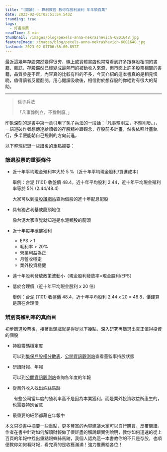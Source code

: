 ```yaml
---
title: "[閱讀] - 算利教官 教你存股利滾利 年年領百萬"
date: 2023-02-01T02:51:54.543Z
tranding: true
tags:
  - 好書推薦
readTime: 3 min
thumbnail: /images/blog/pexels-anna-nekrashevich-6801648.jpg
featureImage: /images/blog/pexels-anna-nekrashevich-6801648.jpg
lastmod: 2023-02-07T06:58:00.857Z
---
```

最近這幾年存股突然變得很夯，線上或實體書店也常常看到許多跟存股相關的書籍、雜誌，存股儼然已經變成最熱門的被動收入來源，但市面上許多股票相關的書籍，品質參差不齊，內容真的比較有料的不多，今天介紹的這本書真的是相見恨晚，值得讀者反覆翻閱，用心閱讀吸收後，相信對於想存股的你絕對有很大的幫助。

- - -

> 孫子兵法
>
> 「凡事豫則立，不豫則廢。」

印象深刻的是書中第一章引用了孫子兵法的一段話：「凡事豫則立，不豫則廢。」，一語道破作者想傳達給讀者的存股精神跟觀念，存股前多計畫，然後依照計畫執行，多半便能朝自己規劃的方向前進。

以下整理紀錄一些讀後的重點摘要：

### 篩選股票的重要條件

* 近十年平均現金殖利率大於 5 %（近十年平均現金股利/買進成本）

    舉例：台泥 (1101) 收盤價 48.4，近十年平均股利 2.44，近十年平均現金殖利率等於 5% (2.44/48.4)

    大家可以到[撿股讚網站](https://stock.wespai.com/tenrate)查詢個股的進十年配息配股
* 具有獨占利基或龍頭地位

    像台泥大家直覺就知道是水泥類股的龍頭
* 近十年每年穩健獲利

  * EPS > 1
  * 毛利率 > 20%
  * 營業利益為正
  * 月營收穩定
  * 業外投資穩健
* 連十年股利發放政策波動小（現金股利發放率=現金股利/EPS）
* 低於合理價（近十年平均現金股利 x 20 倍）

    舉例：台泥 (1101) 收盤價 48.4，近十年平均股利 2.44 x 20 = 48.8，價錢算是落在合理價  

### 辨別高殖利率的真面目

初步篩選股票後，接著重頭戲就是得從以下幾點，深入研究再篩選出真正值得投資的個股

* 持股籌碼穩定度

    可以到[集保戶股權分散表](https://www.tdcc.com.tw/portal/zh/smWeb/qryStock)、[公開資訊觀測站](https://mops.twse.com.tw/mops/web/stapap1)查看董監事持股狀態
* 研讀財報、年報

    可以到[公開資訊觀測站](https://mops.twse.com.tw/mops/web/t57sb01_q5)查詢各年度的年報
* 從業外收入找出蛛絲馬跡

   ﻿ 有些公司當年度的殖利率高不是因為本業獲利，而是業外投資收益所產生的，也需要特別留意
* 最重要的細節都藏在年報中

本文只從書中摘要一些重點，更多豐富的內容建議大家可以自行購買，反覆閱讀。作者在書中針對如何解讀財報做了很詳盡的解說跟實例說明，教你如何迅速的從上百頁的年報中找出重點跟蛛絲馬跡，我個人認為這一本書教你的不只是存股，也順便教你如何看財報，看完真的是收穫滿滿！強力推薦給各位！